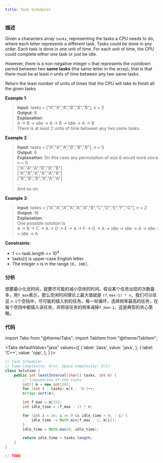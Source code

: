 ```yaml
---
title: Task Scheduler
---
```


### 描述

Given a characters array `tasks`, representing the tasks a CPU needs to do, where each letter represents a different task. Tasks could be done in any order. Each task is done in one unit of time. For each unit of time, the CPU could complete either one task or just be idle.

However, there is a non-negative integer `n` that represents the cooldown period between two **same tasks** (the same letter in the array), that is that there must be at least n units of time between any two same tasks.

Return the least number of units of times that the CPU will take to finish all the given tasks.

**Example 1**:

> **Input**: tasks = ["A","A","A","B","B","B"], n = 2  
> **Output**: 8  
> **Explanation**:  
> A -> B -> idle -> A -> B -> idle -> A -> B  
> There is at least 2 units of time between any two same tasks.

**Example 2**:

> **Input**: tasks = ["A","A","A","B","B","B"], n = 0  
> **Output**: 6  
> **Explanation**: On this case any permutation of size 6 would work since n = 0.  
> ["A","A","A","B","B","B"]  
> ["A","B","A","B","A","B"]  
> ["B","B","B","A","A","A"]  
> ...  
> And so on.

**Example 3**:

> **Input**: tasks = ["A","A","A","A","A","A","B","C","D","E","F","G"], n = 2  
> **Output**: 16  
> **Explanation**:  
> One possible solution is  
> A -> B -> C -> A -> D -> E -> A -> F -> G -> A -> idle -> idle -> A -> idle -> idle -> A

**Constraints**:

- 1 <= task.length <= $10^4$
- tasks[i] is upper-case English letter.
- The integer `n` is in the range `[0, 100]`.

### 分析

想要最小化总时间，就要尽可能的减小空闲的时间。假设某个任务出现的次数最多，用`f_max`表示，那么空闲时间理论上最大值就是 `(f_max-1) * n`，我们可以往这 `n-1`个空挡中，尽可能的插入别的任务。每一轮循环，选择频率最高的任务，在每个空挡中都插入该任务，并把该任务的频率减掉`f_max-1`。这是典型的贪心策略。

### 代码

import Tabs from "@theme/Tabs";
import TabItem from "@theme/TabItem";

<Tabs
defaultValue="java"
values={[
{ label: 'Java', value: 'java', },
{ label: 'C++', value: 'cpp', },
]
}>
<TabItem value="java">

```java
// Task Scheduler
// Time Complexity: O(n), Space Complexity: O(1)
class Solution {
    public int leastInterval(char[] tasks, int n) {
        // frequencies of the tasks
        int[] m = new int[26];
        for (int t : tasks) m[t - 'A']++;
        Arrays.sort(m);

        int f_max = m[25];
        int idle_time = (f_max - 1) * n;

        for (int i = 24; i >= 0 && idle_time > 0; --i) {
            idle_time -= Math.min(f_max - 1, m[i]);
        }
        idle_time = Math.max(0, idle_time);

        return idle_time + tasks.length;
    }
}
```

</TabItem>
<TabItem value="cpp">

```cpp
// TODO
```

</TabItem>
</Tabs>
